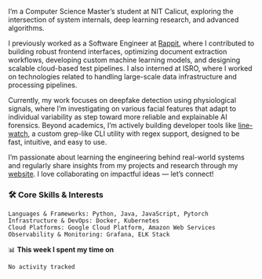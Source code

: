 I’m a Computer Science Master’s student at NIT Calicut, exploring the intersection of system internals, deep learning research, and advanced algorithms. 

I previously worked as a Software Engineer at [Rappit](https://rappit.io/), where I contributed to building robust frontend interfaces, optimizing document extraction workflows, developing custom machine learning models, and designing scalable cloud-based test pipelines. I also interned at ISRO, where I worked on technologies related to handling large-scale data infrastructure and processing pipelines.

Currently, my work focuses on deepfake detection using physiological signals, where I’m investigating on various facial features that adapt to individual variability as step toward more reliable and explainable AI forensics. Beyond academics, I’m actively building developer tools like [line-watch](https://github.com/SREEHARI-M-S/line-watch), a custom grep-like CLI utility with regex support, designed to be fast, intuitive, and easy to use.

I’m passionate about learning the engineering behind real-world systems and regularly share insights from my projects and research through my [website](https://sreehari-m-s.netlify.app/). I love collaborating on impactful ideas — let’s connect!

### 🛠️ __Core Skills & Interests__
```
Languages & Frameworks: Python, Java, JavaScript, Pytorch
Infrastructure & DevOps: Docker, Kubernetes  
Cloud Platforms: Google Cloud Platform, Amazon Web Services
Observability & Monitoring: Grafana, ELK Stack
```

📊 __This week I spent my time on__
<!--START_SECTION:waka-->
```text
No activity tracked
```
<!--END_SECTION:waka-->
